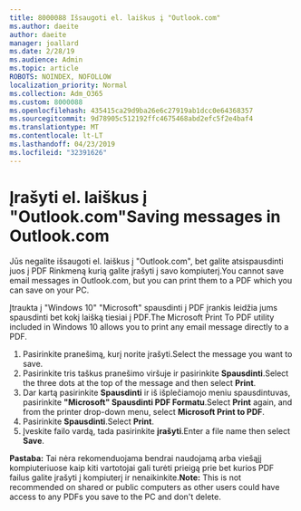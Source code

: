 ```yaml
---
title: 8000088 Išsaugoti el. laiškus į "Outlook.com"
ms.author: daeite
author: daeite
manager: joallard
ms.date: 2/28/19
ms.audience: Admin
ms.topic: article
ROBOTS: NOINDEX, NOFOLLOW
localization_priority: Normal
ms.collection: Adm_O365
ms.custom: 8000088
ms.openlocfilehash: 435415ca29d9ba26e6c27919ab1dcc0e64368357
ms.sourcegitcommit: 9d78905c512192ffc4675468abd2efc5f2e4baf4
ms.translationtype: MT
ms.contentlocale: lt-LT
ms.lasthandoff: 04/23/2019
ms.locfileid: "32391626"
---
```

# <a name="saving-messages-in-outlookcom"></a><span data-ttu-id="fd402-102">Įrašyti el. laiškus į "Outlook.com"</span><span class="sxs-lookup"><span data-stu-id="fd402-102">Saving messages in Outlook.com</span></span>

<span data-ttu-id="fd402-103">Jūs negalite išsaugoti el. laiškus į "Outlook.com", bet galite atsispausdinti juos į PDF Rinkmeną kurią galite įrašyti į savo kompiuterį.</span><span class="sxs-lookup"><span data-stu-id="fd402-103">You cannot save email messages in Outlook.com, but you can print them to a PDF which you can save on your PC.</span></span>

<span data-ttu-id="fd402-104">Įtraukta į "Windows 10" "Microsoft" spausdinti į PDF įrankis leidžia jums spausdinti bet kokį laišką tiesiai į PDF.</span><span class="sxs-lookup"><span data-stu-id="fd402-104">The Microsoft Print To PDF utility included in Windows 10 allows you to print any email message directly to a PDF.</span></span>

1. <span data-ttu-id="fd402-105">Pasirinkite pranešimą, kurį norite įrašyti.</span><span class="sxs-lookup"><span data-stu-id="fd402-105">Select the message you want to save.</span></span>
2. <span data-ttu-id="fd402-106">Pasirinkite tris taškus pranešimo viršuje ir pasirinkite **Spausdinti**.</span><span class="sxs-lookup"><span data-stu-id="fd402-106">Select the three dots at the top of the message and then select **Print**.</span></span>
3. <span data-ttu-id="fd402-107">Dar kartą pasirinkite **Spausdinti** ir iš išplečiamojo meniu spausdintuvas, pasirinkite **"Microsoft" Spausdinti PDF Formatu**.</span><span class="sxs-lookup"><span data-stu-id="fd402-107">Select **Print** again, and from the printer drop-down menu, select **Microsoft Print to PDF**.</span></span>
4. <span data-ttu-id="fd402-108">Pasirinkite **Spausdinti**.</span><span class="sxs-lookup"><span data-stu-id="fd402-108">Select **Print**.</span></span>
5. <span data-ttu-id="fd402-109">Įveskite failo vardą, tada pasirinkite **įrašyti**.</span><span class="sxs-lookup"><span data-stu-id="fd402-109">Enter a file name then select **Save**.</span></span>

<span data-ttu-id="fd402-110">**Pastaba:** Tai nėra rekomenduojama bendrai naudojamą arba viešąjį kompiuteriuose kaip kiti vartotojai gali turėti prieigą prie bet kurios PDF failus galite įrašyti į kompiuterį ir nenaikinkite.</span><span class="sxs-lookup"><span data-stu-id="fd402-110">**Note:** This is not recommended on shared or public computers as other users could have access to any PDFs you save to the PC and don't delete.</span></span>